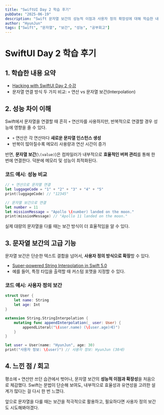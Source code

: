 ```yaml
---
title: "SwiftUI Day 2 학습 후기"
pubDate: "2025-06-19"
description: "Swift 문자열 보간의 성능적 이점과 사용자 정의 확장성에 대해 학습한 내용을 정리합니다."
author: "HyunJun"
tags: ["Swift", "문자열", "보간", "성능", "공부회고"]
---
```


# SwiftUI Day 2 학습 후기

## 1. 학습한 내용 요약

- [Hacking with SwiftUI Day 2 수강](https://www.hackingwithswift.com/100/swiftui/2)
- 문자열 연결 방식 두 가지 비교: `+` 연산 vs 문자열 보간(Interpolation)

## 2. 성능 차이 이해

Swift에서 문자열을 연결할 때 흔히 `+` 연산자를 사용하지만, 반복적으로 연결할 경우 성능에 영향을 줄 수 있다.

- `+` 연산은 각 연산마다 **새로운 문자열 인스턴스 생성**
- 반복이 많아질수록 메모리 사용량과 연산 시간이 증가

반면, **문자열 보간**(`\(value)`)은 컴파일러가 내부적으로 **효율적인 버퍼 관리**를 통해 한 번에 연결한다. 덕분에 메모리 및 성능이 최적화된다.

### 코드 예시: 성능 비교

```swift
// + 연산으로 문자열 연결
let luggageCode = "1" + "2" + "3" + "4" + "5"
print(luggageCode) // "12345"

// 문자열 보간으로 연결
let number = 11
let missionMessage = "Apollo \(number) landed on the moon."
print(missionMessage) // "Apollo 11 landed on the moon."
```

실제 대량의 문자열을 다룰 때는 보간 방식이 더 효율적임을 알 수 있다.

## 3. 문자열 보간의 고급 기능

문자열 보간은 단순한 텍스트 결합을 넘어서, **사용자 정의 방식으로 확장**할 수 있다.

- [Super-powered String Interpolation in Swift 5.0](https://www.hackingwithswift.com/articles/178/super-powered-string-interpolation-in-swift-5-0)
- 예를 들어, 특정 타입을 출력할 때 커스텀 포맷을 지정할 수 있다.

### 코드 예시: 사용자 정의 보간

```swift
struct User {
    let name: String
    let age: Int
}

extension String.StringInterpolation {
    mutating func appendInterpolation(_ user: User) {
        appendLiteral("\(user.name) (\(user.age)세)")
    }
}

let user = User(name: "HyunJun", age: 30)
print("사용자 정보: \(user)") // 사용자 정보: HyunJun (30세)
```

## 4. 느낀 점 / 회고

평소에 `+` 연산만 쓰던 습관에서 벗어나, 문자열 보간의 **성능적 이점과 확장성**을 처음으로 체감했다.
Swift는 문법이 단순해 보여도, 내부적으로 효율성과 유연성을 고려한 설계가 많다는 걸 다시 한 번 느꼈다.

앞으로 문자열을 다룰 때는 보간을 적극적으로 활용하고, 필요하다면 사용자 정의 보간도 시도해봐야겠다.
